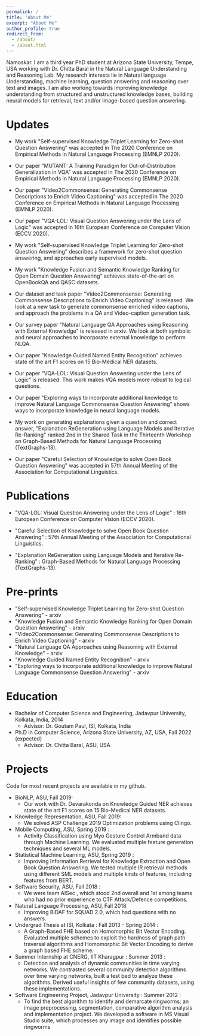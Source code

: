 ```yaml
---
permalink: /
title: "About Me"
excerpt: "About Me"
author_profile: true
redirect_from: 
  - /about/
  - /about.html
---
```



Namoskar. I am a third year PhD student at Arizona State University, Tempe, USA working with Dr. Chitta Baral in the Natural Language Understanding and Reasoning Lab. My research interests lie in Natural language Understanding, machine learning, question answering and reasoning over text and images. I am also working towards improving knowledge understanding from structured and unstructured knowledge bases, building neural models for retrieval, text and/or image-based question answering. 


Updates
========

* My work "Self-supervised Knowledge Triplet Learning for Zero-shot Question Answering" was accepted in The 2020 Conference on Empirical Methods in Natural Language Processing (EMNLP 2020). 

* Our paper "MUTANT: A Training Paradigm for Out-of-Distribution Generalization in VQA" was accepted in The 2020 Conference on Empirical Methods in Natural Language Processing (EMNLP 2020).

* Our paper "Video2Commonsense: Generating Commonsense Descriptions to Enrich Video Captioning" was accepted in The 2020 Conference on Empirical Methods in Natural Language Processing (EMNLP 2020).

* Our paper "VQA-LOL: Visual Question Answering under the Lens of Logic" was accepted in 16th European Conference on Computer Vision (ECCV 2020). 

* My work  "Self-supervised Knowledge Triplet Learning for Zero-shot Question Answering" describes a framework for zero-shot question answering, and approaches early supervised models.

* My work  "Knowledge Fusion and Semantic Knowledge Ranking for Open Domain Question Answering" achieves state-of-the-art on OpenBookQA and QASC datasets.

* Our dataset and task paper "Video2Commonsense: Generating Commonsense Descriptions to Enrich Video Captioning" is released. We look at a new task to generate commonsense enriched video captions, and approach the problems in a QA and Video-caption generation task.

* Our survey paper "Natural Language QA Approaches using Reasoning with External Knowledge" is released in arxiv. We look at both symbolic and neural approaches to incorporate external knowledge to perform NLQA.

* Our paper "Knowledge Guided Named Entity Recognition" achieves state of the art F1 scores on 15 Bio-Medical NER datasets.

* Our paper "VQA-LOL: Visual Question Answering under the Lens of Logic" is released. This work makes VQA models more robust to logical questions.

* Our paper "Exploring ways to incorporate additional knowledge to improve Natural Language Commonsense Question Answering" shows ways to incorporate knowledge in neural language models. 

* My work on generating explanations given a question and correct answer, "Explanation ReGeneration using Language Models and Iterative Re-Ranking" ranked 2nd in the Shared Task in the Thirteenth Workshop on Graph-Based Methods for Natural Language Processing (TextGraphs-13).

* Our paper "Careful Selection of Knowledge to solve Open Book Question Answering" was accepted in 57th Annual Meeting of the Association for Computational Linguistics.

Publications
============

* "VQA-LOL: Visual Question Answering under the Lens of Logic" : 16th European Conference on Computer Vision (ECCV 2020).

* "Careful Selection of Knowledge to solve Open Book Question Answering" : 57th Annual Meeting of the Association for Computational Linguistics.

* "Explanation ReGeneration using Language Models and Iterative Re-Ranking" : Graph-Based Methods for Natural Language Processing (TextGraphs-13).

Pre-prints
===========

* "Self-supervised Knowledge Triplet Learning for Zero-shot Question Answering" - arxiv 
* "Knowledge Fusion and Semantic Knowledge Ranking for Open Domain Question Answering" - arxiv
* "Video2Commonsense: Generating Commonsense Descriptions to Enrich Video Captioning" - arxiv
* "Natural Language QA Approaches using Reasoning with External Knowledge" - arxiv
* "Knowledge Guided Named Entity Recognition" - arxiv
* "Exploring ways to incorporate additional knowledge to improve Natural Language Commonsense Question Answering" - arxiv



Education
========
* Bachelor of Computer Science and Engineering, Jadavpur University, Kolkata, India, 2014 
  * Advisor: Dr. Goutam Paul, ISI, Kolkata, India
* Ph.D in Computer Science, Arizona State University, AZ, USA, Fall 2022 (expected)
  * Advisor: Dr. Chitta Baral, ASU, USA

Projects
========
Code for most recent projects are available in my github. 

* BioNLP, ASU, Fall 2019:
  * Our work with Dr. Devarakonda on Knowledge Guided NER achieves state of the art F1 scores on 15 Bio-Medical NER datasets.
* Knowledge Representation, ASU, Fall 2019:
  * We solved ASP Challenge 2019 Optimization problems using Clingo.
* Mobile Computing, ASU, Spring 2019 :
  * Activity Classification using Myo Gesture Control Armband data through Machine Learning. We evaluated multiple feature generation techniques and several ML models.
* Statistical Machine Learning, ASU, Spring 2019 :
  * Improving Information Retrieval for Knowledge Extraction and Open Book Question Answering. We tested multiple IR retrieval methods using different SML models and multiple kinds of features, including features from BERT. 
* Software Security, ASU, Fall 2018 :
  * We were team AISec , which stood 2nd overall and 1st among teams who had no prior experience to CTF Attack/Defence competitions. 
* Natural Language Processing, ASU, Fall 2018:
  * Improving BiDAF for SQUAD 2.0, which had questions with no answers. 
* Undergrad Thesis at ISI, Kolkata : Fall 2013 - Spring 2014 :
  * A Graph-Based FHE based on Homomorphic Bit Vector Encoding. Evaluated multiple schemes to exploit the hardness of graph path traversal algorithms and Homomorphic Bit Vector Encoding to derive a graph based FHE scheme.
* Summer Internship at CNERG, IIT Kharagpur : Summer 2013 :  
  * Detection and analysis of dynamic communities in time varying networks. We contrasted several community detection algorithms over time varying networks, built a test bed to analyze these algorithms. Derived useful insights of few community datasets, using these implementations.
* Software Engineering Project, Jadavpur University : Summer 2012 : 
  * To find the best algorithm to identify and demarcate ringworms; an image preprocessing, segmentation, comparative algorithm analysis and implementation project. We developed a software in  MS Visual Studio suite, which processes any image and identifies possible ringworms